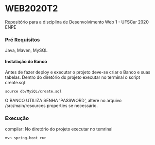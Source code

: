 # WEB2020T2
Repositório para a disciplina de Desenvolvimento Web 1 - UFSCar 2020 ENPE




### Pré Requisitos

Java, Maven, MySQL

#### Instalação do Banco
Antes de fazer deploy e executar o projeto deve-se criar o Banco e suas tabelas. Dentro do diretório do projeto executar no terminal o script create.sql
```
source db/MySQL/create.sql
```
O BANCO UTILIZA SENHA 'PASSWORD', altere no arquivo /src/main/resources properties se necessário.

### Execução
compilar:
  No diretório do projeto executar no temrinal
```
mvn spring-boot run
```


